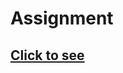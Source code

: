 # Assignment

## [Click to see](https://soumyaranjan07.notion.site/Chapter-02-Igniting-Our-App-0e748ad41f1545eb8d5e3568bf0b4651)
